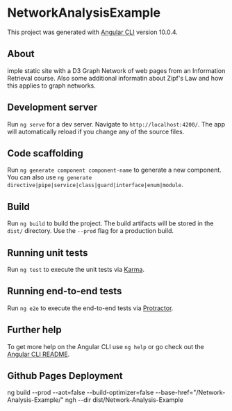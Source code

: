 # NetworkAnalysisExample

This project was generated with [Angular CLI](https://github.com/angular/angular-cli) version 10.0.4.

## About

imple static site with a D3 Graph Network of web pages from an Information Retrieval course. Also some additional informatin about Zipf's Law and how this applies to graph networks.

## Development server

Run `ng serve` for a dev server. Navigate to `http://localhost:4200/`. The app will automatically reload if you change any of the source files.

## Code scaffolding

Run `ng generate component component-name` to generate a new component. You can also use `ng generate directive|pipe|service|class|guard|interface|enum|module`.

## Build

Run `ng build` to build the project. The build artifacts will be stored in the `dist/` directory. Use the `--prod` flag for a production build.

## Running unit tests

Run `ng test` to execute the unit tests via [Karma](https://karma-runner.github.io).

## Running end-to-end tests

Run `ng e2e` to execute the end-to-end tests via [Protractor](http://www.protractortest.org/).

## Further help

To get more help on the Angular CLI use `ng help` or go check out the [Angular CLI README](https://github.com/angular/angular-cli/blob/master/README.md).

## Github Pages Deployment

ng build --prod --aot=false --build-optimizer=false --base-href="/Network-Analysis-Example/"
ngh --dir dist/Network-Analysis-Example
